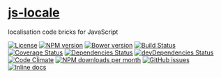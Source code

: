 [js-locale](http://aureooms.github.io/js-locale)
==

localisation code bricks for JavaScript

[![License](https://img.shields.io/github/license/aureooms/js-locale.svg?style=flat)](https://raw.githubusercontent.com/aureooms/js-locale/master/LICENSE)
[![NPM version](https://img.shields.io/npm/v/@aureooms/js-locale.svg?style=flat)](https://www.npmjs.org/package/@aureooms/js-locale)
[![Bower version](https://img.shields.io/bower/v/@aureooms/js-locale.svg?style=flat)](http://bower.io/search/?q=@aureooms/js-locale)
[![Build Status](https://img.shields.io/travis/aureooms/js-locale.svg?style=flat)](https://travis-ci.org/aureooms/js-locale)
[![Coverage Status](https://img.shields.io/coveralls/aureooms/js-locale.svg?style=flat)](https://coveralls.io/r/aureooms/js-locale)
[![Dependencies Status](https://img.shields.io/david/aureooms/js-locale.svg?style=flat)](https://david-dm.org/aureooms/js-locale#info=dependencies)
[![devDependencies Status](https://img.shields.io/david/dev/aureooms/js-locale.svg?style=flat)](https://david-dm.org/aureooms/js-locale#info=devDependencies)
[![Code Climate](https://img.shields.io/codeclimate/github/aureooms/js-locale.svg?style=flat)](https://codeclimate.com/github/aureooms/js-locale)
[![NPM downloads per month](https://img.shields.io/npm/dm/@aureooms/js-locale.svg?style=flat)](https://www.npmjs.org/package/@aureooms/js-locale)
[![GitHub issues](https://img.shields.io/github/issues/aureooms/js-locale.svg?style=flat)](https://github.com/aureooms/js-locale/issues)
[![Inline docs](http://inch-ci.org/github/aureooms/js-locale.svg?branch=master&style=shields)](http://inch-ci.org/github/aureooms/js-locale)
